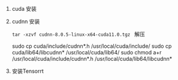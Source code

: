 1. cuda 安装

2. cudnn 安装  

   `tar -xzvf cudnn-8.0.5-linux-x64-cuda11.0.tgz `  解压

      sudo cp cuda/include/cudnn*.h /usr/local/cuda/include/
      sudo cp cuda/lib64/libcudnn* /usr/local/cuda/lib64/
      sudo chmod a+r /usr/local/cuda/include/cudnn*.h /usr/local/cuda/lib64/libcudnn*
3. 安装Tensorrt





